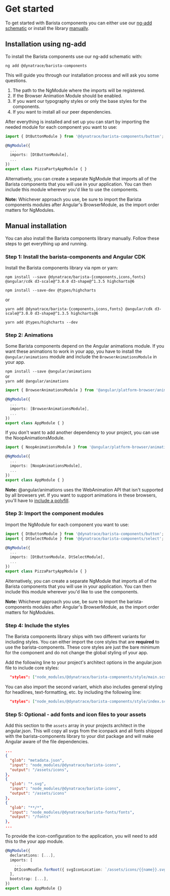 # Get started

To get started with Barista components you can either use our
[ng-add schematic](#installation-using-ng-add) or install the library
[manually](#manual-installation).

## Installation using ng-add

To install the Barista components use our ng-add schematic with:

<pre><code>ng add @dynatrace/barista-components</pre></code>

This will guide you through our installation process and will ask you some
questions.

1. The path to the NgModule where the imports will be registered.
2. If the Browser Animation Module should be enabled.
3. If you want our typography styles or only the base styles for the components.
4. If you want to install all our peer dependencies.

After everything is installed and set up you can start by importing the needed
module for each component you want to use:

```typescript
import { DtButtonModule } from '@dynatrace/barista-components/button';

@NgModule({
  ...
  imports: [DtButtonModule],
  ...
})
export class PizzaPartyAppModule { }
```

Alternatively, you can create a separate NgModule that imports all of the
Barista components that you will use in your application. You can then include
this module wherever you'd like to use the components.

**Note:** Whichever approach you use, be sure to import the Barista components
modules after Angular's BrowserModule, as the import order matters for
NgModules.

## Manual installation

You can also install the Barista components library manually. Follow these steps
to get everything up and running.

### Step 1: Install the barista-components and Angular CDK

Install the Barista components library via npm or yarn:

`npm install --save @dynatrace/barista-{components,icons,fonts} @angular/cdk d3-scale@^3.0.0 d3-shape@^1.3.5 highcharts@6`

`npm install --save-dev @types/highcharts`

or

`yarn add @dynatrace/barista-{components,icons,fonts} @angular/cdk d3-scale@^3.0.0 d3-shape@^1.3.5 highcharts@6`

`yarn add @types/highcharts --dev`

### Step 2: Animations

Some Barista components depend on the Angular animations module. If you want
these animations to work in your app, you have to install the
`@angular/animations` module and include the `BrowserAnimationsModule` in your
app.

`npm install --save @angular/animations`  
or  
`yarn add @angular/animations`

```typescript
import { BrowserAnimationsModule } from '@angular/platform-browser/animations';

@NgModule({
  ...
  imports: [BrowserAnimationsModule],
  ...
})
export class AppModule { }
```

If you don't want to add another dependency to your project, you can use the
NoopAnimationsModule.

```typescript
import { NoopAnimationsModule } from '@angular/platform-browser/animations';

@NgModule({
  ...
  imports: [NoopAnimationsModule],
  ...
})
export class AppModule { }
```

**Note:** @angular/animations uses the WebAnimation API that isn't supported by
all browsers yet. If you want to support animations in these browsers, you'll
have to
[include a polyfill](https://github.com/web-animations/web-animations-js).

### Step 3: Import the component modules

Import the NgModule for each component you want to use:

```typescript
import { DtButtonModule } from '@dynatrace/barista-components/button';
import { DtSelectModule } from '@dynatrace/barista-components/select';

@NgModule({
  ...
  imports: [DtButtonModule, DtSelectModule],
  ...
})
export class PizzaPartyAppModule { }
```

Alternatively, you can create a separate NgModule that imports all of the
Barista components that you will use in your application. You can then include
this module wherever you'd like to use the components.

**Note:** Whichever approach you use, be sure to import the barista-components
modules after Angular's BrowserModule, as the import order matters for
NgModules.

### Step 4: Include the styles

The Barista components library ships with two different variants for including
styles. You can either import the core styles that are **required** to use the
barista-components. These core styles are just the bare minimum for the
component and do not change the global styling of your app.

Add the following line to your project's architect options in the angular.json
file to include core styles:

```json
  "styles": ["node_modules/@dynatrace/barista-components/style/main.scss"],
```

You can also import the second variant, which also includes general styling for
headlines, text-formatting, etc. by including the following line:

```json
  "styles": ["node_modules/@dynatrace/barista-components/style/index.scss"],
```

### Step 5: Optional - add fonts and icon files to your assets

Add this section to the `assets` array in your projects architect in the
angular.json. This will copy all svgs from the iconpack and all fonts shipped
with the barista-components library to your dist package and will make Angular
aware of the file dependencies.

```json
...
{
  "glob": "metadata.json",
  "input": "node_modules/@dynatrace/barista-icons",
  "output": "/assets/icons",
},
{
  "glob": "*.svg",
  "input": "node_modules/@dynatrace/barista-icons",
  "output": "/assets/icons"
},
{
  "glob": "**/*",
  "input": "node_modules/@dynatrace/barista-fonts/fonts",
  "output": "/fonts"
},
...
```

To provide the icon-configuration to the application, you will need to add this
to the your app module.

```typescript
@NgModule({
  declarations: [...],
  imports: [
    ...
    DtIconMoudle.forRoot({ svgIconLocation: `/assets/icons/{{name}}.svg` }),
  ],
  bootstrap: [...],
})
export class AppModule {}
```
